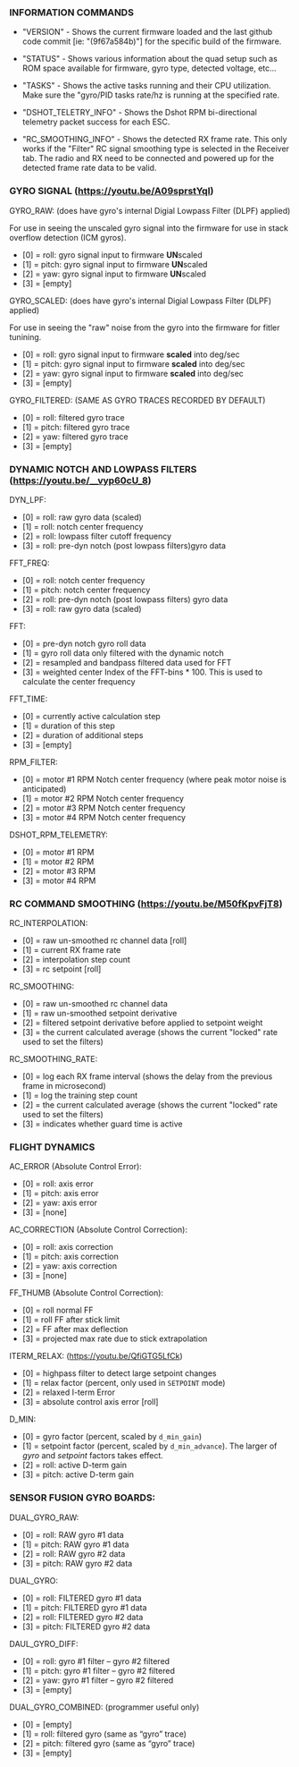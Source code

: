 ### INFORMATION COMMANDS
* "VERSION" - Shows the current firmware loaded and the last github code commit [ie: "(9f67a584b)"] for the specific build of the firmware.

* "STATUS" - Shows various information about the quad setup such as ROM space available for firmware, gyro type, detected voltage, etc...

* "TASKS" - Shows the active tasks running and their CPU utilization.  Make sure the "gyro/PID tasks rate/hz is running at the specified rate.

* "DSHOT_TELETRY_INFO" - Shows the Dshot RPM bi-directional telemetry packet success for each ESC.

* "RC_SMOOTHING_INFO" - Shows the detected RX frame rate.  This only works if the "Filter" RC signal smoothing type is selected in the Receiver tab.  The radio and RX need to be connected and powered up for the detected frame rate data to be valid.

### GYRO SIGNAL (https://youtu.be/A09sprstYqI)
GYRO_RAW: (does have gyro's internal Digial Lowpass Filter (DLPF) applied)

For use in seeing the unscaled gyro signal into the firmware for use in stack overflow detection (ICM gyros).
* [0] = roll: gyro signal input to firmware **UN**scaled
* [1] = pitch: gyro signal input to firmware **UN**scaled
* [2] = yaw: gyro signal input to firmware **UN**scaled
* [3] = [empty]

GYRO_SCALED: (does have gyro's internal Digial Lowpass Filter (DLPF) applied)

For use in seeing the "raw" noise from the gyro into the firmware for fitler tunining.
* [0] = roll: gyro signal input to firmware **scaled** into deg/sec
* [1] = pitch: gyro signal input to firmware **scaled** into deg/sec
* [2] = yaw: gyro signal input to firmware **scaled** into deg/sec
* [3] = [empty]

GYRO_FILTERED: (SAME AS GYRO TRACES RECORDED BY DEFAULT)
* [0] = roll: filtered gyro trace
* [1] = pitch: filtered gyro trace
* [2] = yaw: filtered gyro trace
* [3] = [empty]


### DYNAMIC NOTCH AND LOWPASS FILTERS (https://youtu.be/__vyp60cU_8)
DYN_LPF:
* [0] = roll: raw gyro data (scaled)
* [1] = roll: notch center frequency
* [2] = roll: lowpass filter cutoff frequency
* [3] = roll: pre-dyn notch (post lowpass filters)gyro data

FFT_FREQ:
* [0] = roll: notch center frequency
* [1] = pitch: notch center frequency
* [2] = roll: pre-dyn notch (post lowpass filters) gyro data
* [3] = roll: raw gyro data (scaled)

FFT:
* [0] = pre-dyn notch gyro roll data
* [1] = gyro roll data only filtered with the dynamic notch
* [2] = resampled and bandpass filtered data used for FFT
* [3] = weighted center Index of the FFT-bins * 100. This is used to calculate the center frequency

FFT_TIME:
* [0] = currently active calculation step
* [1] = duration of this step
* [2] = duration of additional steps
* [3] = [empty]

RPM_FILTER:
* [0] = motor #1 RPM Notch center frequency (where peak motor noise is anticipated)
* [1] = motor #2 RPM Notch center frequency
* [2] = motor #3 RPM Notch center frequency
* [3] = motor #4 RPM Notch center frequency

DSHOT_RPM_TELEMETRY:
* [0] = motor #1 RPM
* [1] = motor #2 RPM
* [2] = motor #3 RPM
* [3] = motor #4 RPM

### RC COMMAND SMOOTHING (https://youtu.be/M50fKpvFjT8)

RC_INTERPOLATION:
* [0] = raw un-smoothed rc channel data [roll]
* [1] = current RX frame rate
* [2] = interpolation step count
* [3] = rc setpoint [roll]

RC_SMOOTHING:
* [0] = raw un-smoothed rc channel data
* [1] = raw un-smoothed setpoint derivative
* [2] = filtered setpoint derivative before applied to setpoint weight
* [3] = the current calculated average (shows the current "locked" rate used to set the filters)

RC_SMOOTHING_RATE:
* [0] = log each RX frame interval (shows the delay from the previous frame in microsecond)
* [1] = log the training step count
* [2] = the current calculated average (shows the current "locked" rate used to set the filters)
* [3] = indicates whether guard time is active

### FLIGHT DYNAMICS
AC_ERROR (Absolute Control Error):
* [0] = roll: axis error
* [1] = pitch: axis error
* [2] = yaw: axis error
* [3] = [none]

AC_CORRECTION (Absolute Control Correction):
* [0] = roll: axis correction
* [1] = pitch: axis correction
* [2] = yaw: axis correction
* [3] = [none]

FF_THUMB (Absolute Control Correction):
* [0] = roll normal FF
* [1] = roll FF after stick limit
* [2] = FF after max deflection
* [3] = projected max rate due to stick extrapolation

ITERM_RELAX: (https://youtu.be/QfiGTG5LfCk)
* [0] = highpass filter to detect large setpoint changes
* [1] = relax factor (percent, only used in `SETPOINT` mode)
* [2] = relaxed I-term Error
* [3] = absolute control axis error [roll]

D_MIN:
* [0] = gyro factor (percent, scaled by `d_min_gain`)
* [1] = setpoint factor (percent, scaled by `d_min_advance`). The larger of _gyro_ and _setpoint_ factors takes effect.
* [2] = roll: active D-term gain
* [3] = pitch: active D-term gain

### SENSOR FUSION GYRO BOARDS:
DUAL_GYRO_RAW:
* [0] = roll: RAW gyro #1 data
* [1] = pitch: RAW gyro #1 data
* [2] = roll: RAW gyro #2 data
* [3] = pitch: RAW gyro #2 data

DUAL_GYRO:
* [0] = roll: FILTERED gyro #1 data
* [1] = pitch: FILTERED gyro #1 data
* [2] = roll: FILTERED gyro #2 data
* [3] = pitch: FILTERED gyro #2 data

DAUL_GYRO_DIFF:
* [0] = roll: gyro #1 filter – gyro #2 filtered
* [1] = pitch: gyro #1 filter – gyro #2 filtered
* [2] = yaw: gyro #1 filter – gyro #2 filtered
* [3] = [empty]

DUAL_GYRO_COMBINED:  (programmer useful only)
* [0] = [empty]
* [1] = roll: filtered gyro (same as “gyro” trace)
* [2] = pitch: filtered gyro (same as “gyro” trace)
* [3] = [empty]



